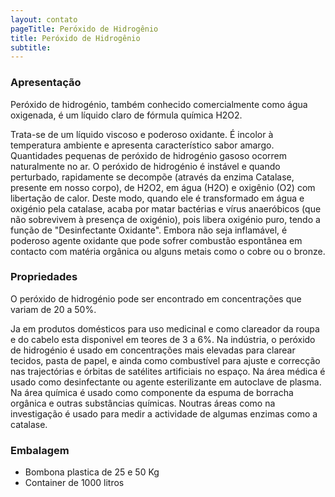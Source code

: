 ```yaml
---
layout: contato
pageTitle: Peróxido de Hidrogênio
title: Peróxido de Hidrogênio 
subtitle:
---
```


### Apresentação

Peróxido de hidrogénio, também conhecido comercialmente como água oxigenada, é um líquido claro de fórmula química H2O2. 

Trata-se de um líquido viscoso e poderoso oxidante. É incolor à temperatura ambiente e apresenta característico sabor amargo. Quantidades pequenas de peróxido de hidrogénio gasoso ocorrem naturalmente no ar. O peróxido de hidrogénio é instável e quando perturbado, rapidamente se decompõe (através da enzima Catalase, presente em nosso corpo), de H2O2, em água (H2O) e oxigênio (O2) com libertação de calor. Deste modo, quando ele é transformado em água e oxigénio pela catalase, acaba por matar bactérias e vírus anaeróbicos (que não sobrevivem à presença de oxigénio), pois libera oxigénio puro, tendo a função de "Desinfectante Oxidante". Embora não seja inflamável, é poderoso agente oxidante que pode sofrer combustão espontânea em contacto com matéria orgânica ou alguns metais como o cobre ou o bronze.

### Propriedades

O peróxido de hidrogénio pode ser encontrado em concentrações que variam de 20 a 50%.

Ja em produtos domésticos para uso medicinal e como clareador da roupa e do cabelo esta disponivel em teores de 3 a 6%. Na indústria, o peróxido de hidrogénio é usado em concentrações mais elevadas para clarear tecidos, pasta de papel, e ainda como combustível para ajuste e correcção nas trajectórias e órbitas de satélites artificiais no espaço. Na área médica é usado como desinfectante ou agente esterilizante em autoclave de plasma. Na área química é usado como componente da espuma de borracha orgânica e outras substâncias químicas. Noutras áreas como na investigação é usado para medir a actividade de algumas enzimas como a catalase.

### Embalagem

- Bombona plastica de 25 e 50 Kg
- Container de 1000 litros 


